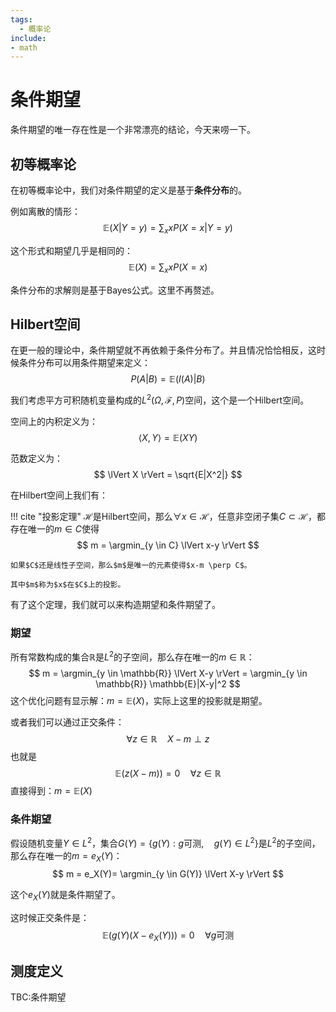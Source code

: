 ```yaml
---
tags:
  - 概率论
include:
- math
---
```


# 条件期望
条件期望的唯一存在性是一个非常漂亮的结论，今天来唠一下。
## 初等概率论
在初等概率论中，我们对条件期望的定义是基于**条件分布**的。

例如离散的情形：
$$
\mathbb{E}(X|Y=y) = \sum_x xP(X=x|Y=y)
$$

这个形式和期望几乎是相同的：
$$
\mathbb{E}(X) = \sum_x xP(X=x)
$$

条件分布的求解则是基于Bayes公式。这里不再赘述。

## Hilbert空间
在更一般的理论中，条件期望就不再依赖于条件分布了。并且情况恰恰相反，这时候条件分布可以用条件期望来定义：
$$
P(A|B) = \mathbb{E}(I(A)|B)
$$

我们考虑平方可积随机变量构成的$L^2(\Omega,\mathcal{F}, P)$空间，这个是一个Hilbert空间。

空间上的内积定义为：
$$
\langle X,Y \rangle = \mathbb{E}(XY)
$$

范数定义为：
$$
\lVert X \rVert = \sqrt{E|X^2|}
$$

在Hilbert空间上我们有：

!!! cite "投影定理"
    $\mathcal{H}$是Hilbert空间，那么$\forall x\in \mathcal{H}$，任意非空闭子集$C\subset \mathcal{H}$，都存在唯一的$m \in C$使得
    $$
    m = \argmin_{y \in C} \lVert x-y \rVert
    $$

    如果$C$还是线性子空间，那么$m$是唯一的元素使得$x-m \perp C$。

    其中$m$称为$x$在$C$上的投影。

有了这个定理，我们就可以来构造期望和条件期望了。
### 期望
所有常数构成的集合$\mathbb{R}$是$L^2$的子空间，那么存在唯一的$m\in \mathbb{R}$：
$$
m = \argmin_{y \in \mathbb{R}} \lVert X-y \rVert = \argmin_{y \in \mathbb{R}} \mathbb{E}|X-y|^2
$$
这个优化问题有显示解：$m = \mathbb{E}(X)$，实际上这里的投影就是期望。

或者我们可以通过正交条件：
$$
\forall z \in \mathbb{R}\quad X-m \perp z
$$
也就是
$$
\mathbb{E}(z(X-m))=0 \quad \forall z \in \mathbb{R}
$$
直接得到：$m=\mathbb{E}(X)$
### 条件期望
假设随机变量$Y\in L^2$，集合$G(Y) = \{ g(Y): g \text{可测} ,\quad  g(Y)\in L^2 \}$是$L^2$的子空间，那么存在唯一的$m = e_X(Y)$：
$$
m = e_X(Y)= \argmin_{y \in G(Y)} \lVert X-y \rVert
$$

这个$e_X(Y)$就是条件期望了。

这时候正交条件是：
$$
\mathbb{E}(g(Y)(X-e_X(Y))) = 0 \quad \forall g \text{可测}
$$

## 测度定义
TBC:条件期望